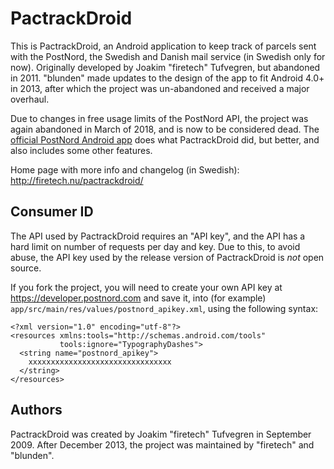 PactrackDroid
======

This is PactrackDroid, an Android application to keep track of parcels sent with
the PostNord, the Swedish and Danish mail service (in Swedish only for now).
Originally developed by Joakim "firetech" Tufvegren, but abandoned in 2011.
"blunden" made updates to the design of the app to fit Android 4.0+ in 2013,
after which the project was un-abandoned and received a major overhaul.

Due to changes in free usage limits of the PostNord API, the project was again
abandoned in March of 2018, and is now to be considered dead. The
[official PostNord Android app](https://play.google.com/store/apps/details?id=se.postnord.private)
does what PactrackDroid did, but better, and also includes some other features.

Home page with more info and changelog (in Swedish):
http://firetech.nu/pactrackdroid/

Consumer ID
-----------

The API used by PactrackDroid requires an "API key", and the API has a hard
limit on number of requests per day and key. Due to this, to avoid abuse, the
API key used by the release version of PactrackDroid is _not_ open source.

If you fork the project, you will need to create your own API key at
https://developer.postnord.com and save it, into (for example)
`app/src/main/res/values/postnord_apikey.xml`, using the following syntax:

    <?xml version="1.0" encoding="utf-8"?>
    <resources xmlns:tools="http://schemas.android.com/tools"
               tools:ignore="TypographyDashes">
      <string name="postnord_apikey">
        xxxxxxxxxxxxxxxxxxxxxxxxxxxxxxxx
      </string>
    </resources>


Authors
-------

PactrackDroid was created by Joakim "firetech" Tufvegren in September 2009.
After December 2013, the project was maintained by "firetech" and "blunden".
